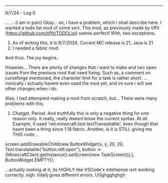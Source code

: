 ---------------
8/7/24 - Log 0

...
...
(i am in pain)
Okay... so, i have a problem, which i shall describe here.
I wanted a todo list mod of some sort. This mod, as previously made by tiffit (https://github.com/tiffit/TODOList) seems perfect!
With, two exceptions.
1. As of writing this, it is 8/7/2024. Current MC release is 21, Java is 21
2. I needed a fabric mod.

And thus. The joy begins.

However...
There are plenty of changes that i want to make and two open issues from the previous mod that need fixing.
Such as, a comment on curseforge mentioned, the character limit for a task is rather short.
... ironically i actually havent even used the mod yet, and im sure i will see other changes when i do.

Also.
I had attempted making a mod from scratch, but...
There were many problems with this

1. Chatgpt. Period. And truthfully this is only a negative thing for one reason only. It really, really doesnt know the current syntax. At all.
Example, it used 'net.minecraft.text.textTranslatable', even though that hasnt been a thing since 1.18 fabric.
Another, is it is STILL giving me THIS code...

screen.addDrawableChild(new ButtonWidget(x, y, 20, 20, 
Text.translatable("button.nttt.open"), button -> 
{MinecraftClient.getInstance().setScreen(new TaskScreen());}, 
ButtonWidget.EMPTY));

...actually looking at it, its HIGHLY like VSCode's intelisense isnt working correctly. sigh. Intelij gives different errors.
UGghgghghgh
